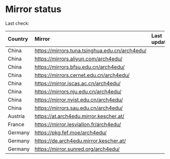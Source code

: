 <script src="./time.js"></script>
# Mirror status
Last check: <script type="text/javascript">localize(1712873840.8893967);</script>

|Country|Mirror|Last update|
|:------|:-----|:----------|
|China|https://mirrors.tuna.tsinghua.edu.cn/arch4edu/|<script type="text/javascript">localize(1712860396);</script>|
|China|https://mirrors.aliyun.com/arch4edu/|<script type="text/javascript">localize(1712817143);</script>|
|China|https://mirrors.bfsu.edu.cn/arch4edu/|<script type="text/javascript">localize(1712817143);</script>|
|China|https://mirrors.cernet.edu.cn/arch4edu/|<script type="text/javascript">localize(1712860396);</script>|
|China|https://mirror.iscas.ac.cn/arch4edu/|<script type="text/javascript">localize(1712817143);</script>|
|China|https://mirrors.nju.edu.cn/arch4edu/|<script type="text/javascript">localize(1712775527);</script>|
|China|https://mirror.nyist.edu.cn/arch4edu/|<script type="text/javascript">localize(1712860396);</script>|
|China|https://mirrors.sau.edu.cn/arch4edu/|<script type="text/javascript">localize(1712860396);</script>|
|Austria|https://at.arch4edu.mirror.kescher.at/|<script type="text/javascript">localize(1712860396);</script>|
|France|https://mirror.lesviallon.fr/arch4edu/|<script type="text/javascript">localize(1712817143);</script>|
|Germany|https://pkg.fef.moe/arch4edu/|<script type="text/javascript">localize(1712860396);</script>|
|Germany|https://de.arch4edu.mirror.kescher.at/|<script type="text/javascript">localize(1712860396);</script>|
|Germany|https://mirror.sunred.org/arch4edu/|<script type="text/javascript">localize(1712860396);</script>|

<script src="./tablefilter/tablefilter.js"></script>
<script src="./table.js"></script>